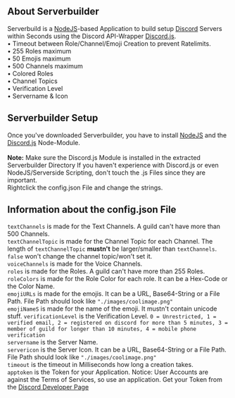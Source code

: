 ## About Serverbuilder
Serverbuild is a <a href="https://nodejs.org/en/">NodeJS</a>-based Application to build setup <a href="https://discordapp.com/">Discord</a> Servers within Seconds using the Discord API-Wrapper <a href="https://github.com/hydrabolt/discord.js">Discord.js</a>. <br/>
• Timeout between Role/Channel/Emoji Creation to prevent Ratelimits. <br/>
• 255 Roles maximum<br />
• 50 Emojis maximum<br />
• 500 Channels maximum<br/>
• Colored Roles<br/>
• Channel Topics<br/>
• Verification Level<br/>
• Servername & Icon
## Serverbuilder Setup 
Once you've downloaded Serverbuilder, you have to install <a href="https://nodejs.org/en/">NodeJS</a> and the <a href="https://github.com/hydrabolt/discord.js">Discord.js</a> Node-Module.<br /><br />
<b>Note:</b> Make sure the Discord.js Module is installed in the extracted Serverbuilder Directory
If you haven't experience with Discord.js or even NodeJS/Serverside Scripting, don't touch the .js Files since they are important.<br/>
Rightclick the config.json File and change the strings.
## Information about the config.json File
`textChannels` is made for the Text Channels. A guild can't have more than 500 Channels.<br/>
`textChannelTopic` is made for the Channel Topic for each Channel. The length of `textChannelTopic` <b>mustn't</b> be larger/smaller than `textChannels`. `false` won't change the channel topic/won't set it.<br/>
`voiceChannels` is made for the Voice Channels. <br/>
`roles` is made for the Roles. A guild can't have more than 255 Roles. <br/>
`roleColors` is made for the Role Color for each role. It can be a Hex-Code or the Color Name.<br/>
`emojiURLs` is made for the emojis. It can be a URL, Base64-String or a File Path. File Path should look like `"./images/coolimage.png"`<br/>
`emojiNameS` is made for the name of the emoji. It mustn't contain unicode stuff.
`verificationLevel` is the Verification Level. `0 = Unrestricted, 1 = verified email, 2 = registered on discord for more than 5 minutes, 3 = member of guild for longer than 10 minutes, 4 = mobile phone verification` <br/>
`servername` is the Server Name.<br/>
`servericon` is the Server Icon. It can be a URL, Base64-String or a File Path. File Path should look like `"./images/coolimage.png"`<br/>
`timeout` is the timeout in Milliseconds how long a creation takes.<br/>
`apptoken` is the Token for your Application. Notice: User Accounts are against the Terms of Services, so use an application. Get your Token from the <a href="https://discordapp.com/developers/applications/me">Discord Developer Page</a>
